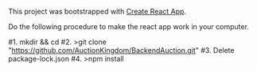 This project was bootstrapped with [Create React App](https://github.com/facebook/create-react-app).

Do the following procedure to make the react app work in your computer.

#1. mkdir <your directory> && cd <your directory>
#2. >git clone "https://github.com/AuctionKingdom/BackendAuction.git"
#3. Delete package-lock.json
#4. >npm install
